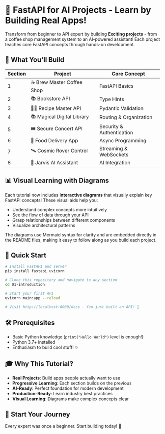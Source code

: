 # 🚀 FastAPI for AI Projects - Learn by Building Real Apps!

Transform from beginner to API expert by building **Exciting projects** - from a coffee shop management system to an AI-powered assistant! Each project teaches core FastAPI concepts through hands-on development.

## 🎯 What You'll Build

| Section | Project | Core Concept | 
|---------|---------|--------------|
| 1 | ☕ Brew Master Coffee Shop | FastAPI Basics |
| 2 | 📚 Bookstore API | Type Hints |
| 3 | 👨‍🍳 Recipe Master API | Pydantic Validation |
| 4 | 📚 Magical Digital Library | Routing & Organization |
| 5 | 🎟️ Secure Concert API | Security & Authentication |
| 6 | 🚚 Food Delivery App | Async Programming |
| 7 | 🛰️ Cosmic Rover Control | Streaming & WebSockets |
| 8 | 🤖 Jarvis AI Assistant | AI Integration |

## 📊 Visual Learning with Diagrams

Each tutorial now includes **interactive diagrams** that visually explain key FastAPI concepts! These visual aids help you:

- Understand complex concepts more intuitively
- See the flow of data through your API
- Grasp relationships between different components
- Visualize architectural patterns

The diagrams use Mermaid syntax for clarity and are embedded directly in the README files, making it easy to follow along as you build each project.

## 🚀 Quick Start

```bash
# Install FastAPI and server
pip install fastapi uvicorn

# Clone this repository and navigate to any section
cd 01-introduction

# Start your first API
uvicorn main:app --reload

# Visit http://localhost:8000/docs - You just built an API! 🎉
```

## 🛠️ Prerequisites

- Basic Python knowledge (`print("Hello World")` level is enough!)
- Python 3.7+ installed
- Enthusiasm to build cool stuff! ✨

## 🎓 Why This Tutorial?

- **Real Projects**: Build apps people actually want to use
- **Progressive Learning**: Each section builds on the previous
- **AI-Ready**: Perfect foundation for modern development
- **Production-Ready**: Learn industry best practices
- **Visual Learning**: Diagrams make complex concepts clear

## 🚀 Start Your Journey

Every expert was once a beginner. Start building today! 🎯 